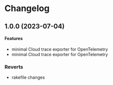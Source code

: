 # Changelog

## 1.0.0 (2023-07-04)

#### Features

* minimal Cloud trace exporter for OpenTelemetry 
* minimal Cloud trace exporter for OpenTelemetry 
### Reverts

* rakefile changes 
